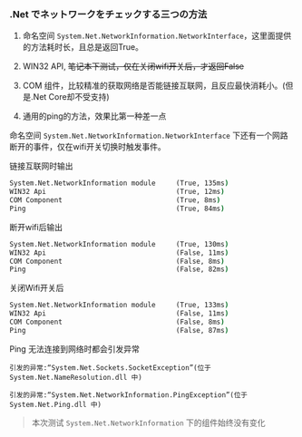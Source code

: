 ﻿### .Net でネットワークをチェックする三つの方法

1. 命名空间 `System.Net.NetworkInformation.NetworkInterface`，这里面提供的方法耗时长，且总是返回True。

2. WIN32 API, ~~笔记本下测试，仅在关闭wifi开关后，才返回False~~

3. COM 组件，比较精准的获取网络是否能链接互联网，且反应最快消耗小。(但是.Net Core却不受支持)

4. 通用的ping的方法，效果比第一种差一点

命名空间 `System.Net.NetworkInformation.NetworkInterface` 下还有一个网路断开的事件，仅在wifi开关切换时触发事件。

链接互联网时输出

```cmd
System.Net.NetworkInformation module     (True, 135ms)
WIN32 Api                                (True, 12ms)
COM Component                            (True, 8ms)
Ping                                     (True, 84ms)
```

断开wifi后输出

```cmd
System.Net.NetworkInformation module     (True, 130ms)
WIN32 Api                                (False, 11ms)
COM Component                            (False, 8ms)
Ping                                     (False, 82ms)
```

关闭Wifi开关后

```cmd
System.Net.NetworkInformation module     (True, 133ms)
WIN32 Api                                (False, 11ms)
COM Component                            (False, 8ms)
Ping                                     (False, 87ms)
```

Ping 无法连接到网络时都会引发异常

`引发的异常:“System.Net.Sockets.SocketException”(位于 System.Net.NameResolution.dll 中)`

`引发的异常:“System.Net.NetworkInformation.PingException”(位于 System.Net.Ping.dll 中)`

> 本次测试 `System.Net.NetworkInformation` 下的组件始终没有变化
